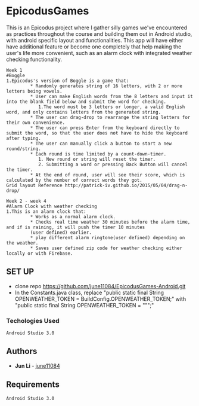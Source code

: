 # EpicodusGames

This is an Epicodus project where I gather silly games we've encountered as practices throughout the course and building them out in Android studio, with android specific layout and functionalities. This app will have either have additional feature or become one completely that help making the user's life more convenient, such as an alarm clock with integrated weather checking functionality.
```
Week 1
#Boggle
1.Epicodus's version of Boggle is a game that:
         * Randomly generates string of 16 letters, with 2 or more letters being vowels.
         * User can make English words from the 8 letters and input it into the blank field below and submit the word for checking.
            1.The word must be 3 letters or longer, a valid English word, and only contains letters from the generated string.
         * The user can drag-drop to rearrange the string letters for their own convenience.
         * The user can press Enter from the keyboard directly to submit the word, so that the user does not have to hide the keyboard after typing.
         * The user can manually click a button to start a new round/string.
         * Each round is time limited by a count-down-timer.
            1. New round or string will reset the timer.
            2. Submitting a word or pressing Back Button will cancel the timer.
         * At the end of round, user will see their score, which is calculated by the number of correct words they got.
Grid layout Reference http://patrick-iv.github.io/2015/05/04/drag-n-drop/
```

```
Week 2 - week 4
#Alarm Clock with weather checking
1.This is an alarm clock that:
         * Works as a normal alarm clock.
         * Checks real time weather 30 minutes before the alarm time, and if is raining, it will push the timer 10 minutes
         (user defined) earlier.
         * play different alarm ringtone(user defined) depending on the weather.
         * Saves user defined zip code for weather checking either locally or with Firebase.
```



## SET UP

* clone repo https://github.com/june11084/EpicodusGames-Android.git
* In the Constants.java class, replace "public static final String OPENWEATHER_TOKEN = BuildConfig.OPENWEATHER_TOKEN;"
   with "public static final String OPENWEATHER_TOKEN = "<You Own API Key>"";"

### Techologies Used
```
Android Studio 3.0
```

## Authors
* **Jun Li** - [june11084](https://github.com/june11084)


## Requirements
```
Android Studio 3.0
```
